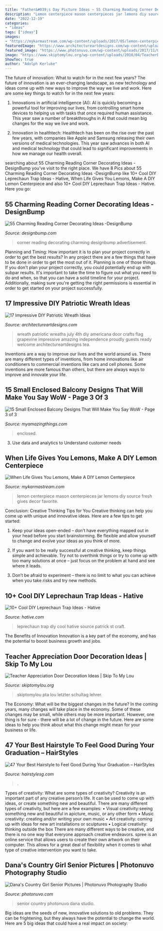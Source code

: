 ```yaml
---
title: "Father&#039;s Day Picture Ideas ~ 55 Charming Reading Corner Decorating Ideas -designbump"
description: "Lemon centerpiece mason centerpieces jar lemons diy source fresh gives decor favorite"
date: "2022-12-19"
categories:
- "ideas"
tags: ["ideas"]
images:
- "https://mykarmastream.com/wp-content/uploads/2017/05/lemon-centerpiece-5.jpg"
featuredImage: "https://www.architectureartdesigns.com/wp-content/uploads/2015/06/1222-630x791.jpg"
featured_image: "https://www.photonuvo.com/wp-content/uploads/2017/11/006_photonuvo-senior-pictures-girl-sitiing-on-dirt-road-with-photograph.jpg"
image: "https://www.skiptomylou.org/wp-content/uploads/2010/04/TeacherDoor-superstar-1.jpg"
ShowToc: true
author: "Adolph Kerluke"
---
```



The future of innovation: What to watch for in the next few years?
The future of innovation is an ever-changing landscape, as new technology and ideas come up with new ways to improve the way we live and work. Here are some key things to watch for in the next few years: 
1. Innovations in artificial intelligence (AI): AI is quickly becoming a powerful tool for improving our lives, from controlling smart home devices to helping us with tasks that once required human assistance. This year saw a number of breakthroughs in AI that could mean big changes for the way we live and work. 

2. Innovation in healthtech: Healthtech has been on the rise over the past few years, with companies like Apple and Samsung releasing their own versions of medical technologies. This year saw advances in both AI and medical technology that could lead to significant improvements in how we manage our health overall. 


	

		
searching about 55 Charming Reading Corner Decorating Ideas -DesignBump you've visit to the right place. We have 8 Pics about 55 Charming Reading Corner Decorating Ideas -DesignBump like 10+ Cool DIY Leprechaun Trap Ideas - Hative, When Life Gives You Lemons, Make A DIY Lemon Centerpiece and also 10+ Cool DIY Leprechaun Trap Ideas - Hative. Here you go:
		
    
## 55 Charming Reading Corner Decorating Ideas -DesignBump

<img loading=lazy src="https://designbump.com/wp-content/uploads/2015/11/reading-corner-nook15.jpg" onerror="this.onerror=null;this.src='https://tse1.mm.bing.net/th?id=OIP.jMiaANAbVp8b259YGktSxAHaLG&amp;pid=15.1';" alt="55 Charming Reading Corner Decorating Ideas -DesignBump">

_Source: designbump.com_

>corner reading decorating charming designbump advertisement. 

	

Planning and Timing: How important it is to plan your project correctly in order to get the best results?
In any project there are a few things that have to be done in order to get the most out of it. Planning is one of those things. If you don't plan your project correctly, you could potentially end up with subpar results. It's important to take the time to figure out what you need to do and when, so that you can have a solid timeline for your project. Additionally, making sure you're getting the right permissions is essential in order to get started on your project successfully.

    
## 17 Impressive DIY Patriotic Wreath Ideas

<img loading=lazy src="https://www.architectureartdesigns.com/wp-content/uploads/2015/06/1222-630x791.jpg" onerror="this.onerror=null;this.src='https://tse1.mm.bing.net/th?id=OIP.97l7F2TqREJvamN36PXzIgHaJT&amp;pid=15.1';" alt="17 Impressive DIY Patriotic Wreath Ideas">

_Source: architectureartdesigns.com_

>wreath patriotic wreaths july 4th diy americana door crafts flag grapevine impressive amazing independence proudly guests ready welcome architectureartdesigns tea. 

	

Inventions are a way to improve our lives and the world around us. There are many different types of inventions, from home innovations like air conditioners to commercial inventions like cars and cell phones. Some inventions are more famous than others, but there are always ways to improve and innovate your life.

    
## 15 Small Enclosed Balcony Designs That Will Make You Say WoW - Page 3 Of 3

<img loading=lazy src="https://myamazingthings.com/wp-content/uploads/2017/01/balcony10.jpg" onerror="this.onerror=null;this.src='https://tse2.mm.bing.net/th?id=OIP.6h0qXNUI6PHo3vEzn9WqggHaKf&amp;pid=15.1';" alt="15 Small Enclosed Balcony Designs That Will Make You Say WoW - Page 3 of 3">

_Source: myamazingthings.com_

>enclosed. 

	

3. Use data and analytics to Understand customer needs 

    
## When Life Gives You Lemons, Make A DIY Lemon Centerpiece

<img loading=lazy src="https://mykarmastream.com/wp-content/uploads/2017/05/lemon-centerpiece-5.jpg" onerror="this.onerror=null;this.src='https://tse2.mm.bing.net/th?id=OIP.kAGM4ZA4BB7abz2pL7StwQHaLH&amp;pid=15.1';" alt="When Life Gives You Lemons, Make A DIY Lemon Centerpiece">

_Source: mykarmastream.com_

>lemon centerpiece mason centerpieces jar lemons diy source fresh gives decor favorite. 

	

Conclusion: Creative Thinking Tips for You
Creative thinking can help you come up with unique and innovative ideas. Here are a few tips to get started:
1. Keep your ideas open-ended – don’t have everything mapped out in your head before you start brainstorming. Be flexible and allow yourself to change and evolve your ideas as you think of more.

2. If you want to be really successful at creative thinking, keep things simple and achievable. Try not to overthink things or try to come up with too many solutions at once – just focus on the problem at hand and see where it leads.

3. Don’t be afraid to experiment – there is no limit to what you can achieve when you take risks and try new methods.

    
## 10+ Cool DIY Leprechaun Trap Ideas - Hative

<img loading=lazy src="https://hative.com/wp-content/uploads/2014/06/leprechaun-trap-ideas/9-leprechaun-trap-ideas.jpg" onerror="this.onerror=null;this.src='https://tse2.mm.bing.net/th?id=OIP.xLMajJcDS9m5vbeMYdK-CgHaJ4&amp;pid=15.1';" alt="10+ Cool DIY Leprechaun Trap Ideas - Hative">

_Source: hative.com_

>leprechaun trap diy cool hative source patrick st craft. 

	

The Benefits of Innovation
Innovation is a key part of the economy, and has the potential to boost business growth and jobs.

    
## Teacher Appreciation Door Decoration Ideas | Skip To My Lou

<img loading=lazy src="https://www.skiptomylou.org/wp-content/uploads/2010/04/TeacherDoor-superstar-1.jpg" onerror="this.onerror=null;this.src='https://tse1.mm.bing.net/th?id=OIP.cYkg-tU2Kjc2ahS02dihHwAAAA&amp;pid=15.1';" alt="Teacher Appreciation Door Decoration Ideas | Skip To My Lou">

_Source: skiptomylou.org_

>skiptomylou pta lou letzter schultag lehrer. 

	

The Economy: What will be the biggest changes in the future?
In the coming years, many changes will take place in the economy. Some of these changes may be small, while others may be more important. However, one thing is for sure - there will be a lot of change in the future. Here are some ideas to help you think about what this change might mean for your business or life.

    
## 47 Your Best Hairstyle To Feel Good During Your Graduation – HairStyles

<img loading=lazy src="https://hairstylesg.com/wp-content/uploads/2017/08/graduation-hairstyles-photo-31-769x1024.jpg" onerror="this.onerror=null;this.src='https://tse2.mm.bing.net/th?id=OIP.Cuf2DuhTjxtasHpIfwnzRQHaJ3&amp;pid=15.1';" alt="47 Your Best Hairstyle to Feel Good During Your Graduation – HairStyles">

_Source: hairstylesg.com_

>. 

	

Types of creativity: What are some types of creativity?
Creativity is an important part of any creative person’s life. It can be used to come up with ideas, or create something new and beautiful. There are many different types of creativity, but here are a few examples: 
• Visual creativity:seeing something new and beautiful in apicture, music, or any other form 
• Music creativity: creating and/or writing your own music 
• Art creativity: coming up with ideas for new art installations or sculptures 
• Logical creativity: thinking outside the box 
There are many different ways to be creative, and there is no one way that everyone approach creative endeavors. spree is an online service that allows users to create their own artwork on their computer. This allows for a great deal of flexibility when it comes to what type of creative intervention you want to take.

    
## Dana&#039;s Country Girl Senior Pictures | Photonuvo Photography Studio

<img loading=lazy src="https://www.photonuvo.com/wp-content/uploads/2017/11/006_photonuvo-senior-pictures-girl-sitiing-on-dirt-road-with-photograph.jpg" onerror="this.onerror=null;this.src='https://tse3.mm.bing.net/th?id=OIP.GWHGGa73LuL48tAcU-CSMgHaLI&amp;pid=15.1';" alt="Dana&#039;s Country Girl Senior Pictures | Photonuvo Photography Studio">

_Source: photonuvo.com_

>senior country photonuvo dana studio. 

	

Big ideas are the seeds of new, innovative solutions to old problems. They can be frightening, but they always have the potential to change the world. Here are 5 big ideas that could have a real impact on society:

